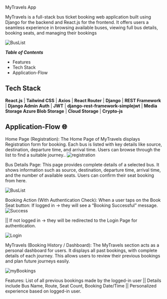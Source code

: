 MyTravels App

MyTravels is a full-stack bus ticket booking web application built using Django for the backend and React.js for the frontend. It offers users a seamless experience in browsing available buses, viewing full bus details, booking seats, and managing their bookings



![BusList](https://github.com/user-attachments/assets/8f52d203-90fc-4626-a002-52a695e97948)



***Table of Contents***
- Features
- Tech Stack
- Application-Flow


## Tech Stack
**React.js** | **Tailwind CSS** | **Axios** | **React Router** | **Django** | **REST Framework** | **Django Admin** **Auth** | **JWT** | **django-rest-framework-simplejwt** | **Media Storage	Azure Blob Storage** | **Cloud Storage** | **Crypto-js**

## Application-Flow 🌐

Home Page (Registration):
The Home Page of MyTravels displays Registration form for booking. Each bus is listed with key details like source, destination, departure time, and arrival time. Users can browse through the list to find a suitable journey..
  ![registration](https://github.com/user-attachments/assets/a3d552f9-7654-47e5-bcea-9ef6f9f15762)




Bus Details Page:
    This page provides complete details of a selected bus. It shows information such as source, destination, departure time, arrival time, and the number of available seats. Users can confirm their seat booking from here.

  ![BusList](https://github.com/user-attachments/assets/58a57bda-4581-4c71-8fd3-6d2705bd8315)


Booking Action (With Authentication Check):
When a user taps on the Book Seat button: If logged in → they will see a “Booking Successful” message.
  ![Success](https://github.com/user-attachments/assets/92f539f1-981e-45ee-98b8-c6c9b1017a93)

|| If not logged in → they will be redirected to the Login Page for authentication.

  ![Login](https://github.com/user-attachments/assets/1672b711-3dce-4cac-9237-840a15e67b01)


MyTravels (Booking History / Dashboard):
  The MyTravels section acts as a personal dashboard for users. It displays all past bookings, with complete details of each journey. This allows users to review their previous bookings and plan future journeys easily.

  ![myBookings](https://github.com/user-attachments/assets/c5f5c734-ff5a-4a8f-8646-46f2314800a3)

Features: List of all previous bookings made by the logged-in user || Details include Bus Name, Route, Seat Count, Booking Date/Time || Personalized experience based on logged-in user.

